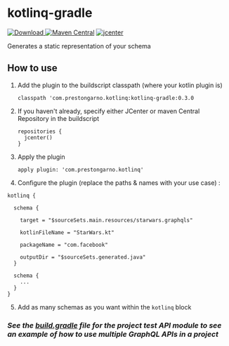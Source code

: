 # kotlinq-gradle

[ ![Download](https://api.bintray.com/packages/prestongarno/kotlinq/kotlinq-gradle/images/download.svg?version=0.3.0) ](https://bintray.com/prestongarno/kotlinq/kotlinq-gradle/0.3.0/link)
[![Maven Central](https://maven-badges.herokuapp.com/maven-central/com.prestongarno.kotlinq/kotlinq-gradle/badge.svg)](https://maven-badges.herokuapp.com/maven-central/com.prestongarno.kotlinq/kotlinq-gradle)
 [ ![jcenter](https://api.bintray.com/packages/prestongarno/kotlinq/kotlinq-gradle/images/download.svg?version=0.3.0) ](https://bintray.com/prestongarno/kotlinq/kotlinq-gradle/0.3.0/link)

Generates a static representation of your schema

## How to use

1. Add the plugin to the buildscript classpath (where your kotlin plugin is)

    `classpath 'com.prestongarno.kotlinq:kotlinq-gradle:0.3.0`

2. If you haven't already, specify either JCenter or maven Central Repository in the buildscript

       repositories {
         jcenter()
       }

3. Apply the plugin

    `apply plugin: 'com.prestongarno.kotlinq'`

4. Configure the plugin (replace the paths & names with your use case) :

```
kotlinq {

  schema {

    target = "$sourceSets.main.resources/starwars.graphqls"

    kotlinFileName = "StarWars.kt"

    packageName = "com.facebook"

    outputDir = "$sourceSets.generated.java"
  }

  schema {
    ...
  }
}
```

5. Add as many schemas as you want within the `kotlinq` block


### ***See the [build.gradle](../kotlinq-test-api/build.gradle) file for the project test API module to see an example of how to use multiple GraphQL APIs in a project***
